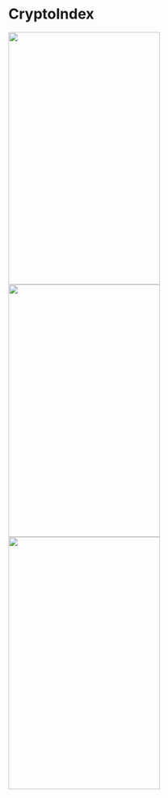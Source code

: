 
# CryptoIndex
<img src="https://user-images.githubusercontent.com/58077232/175552827-93a4e760-67b0-4cf0-b889-a40b1fd79b53.png" width="300" height="500" />
<img src="https://user-images.githubusercontent.com/58077232/175555348-6344fc42-ffff-4f68-8bde-6658daded331.png" width="300" height="500" />
<img src="https://user-images.githubusercontent.com/58077232/175556058-30294c92-6559-4fc7-8d06-27849b05c48b.png" width="300" height="500" />

